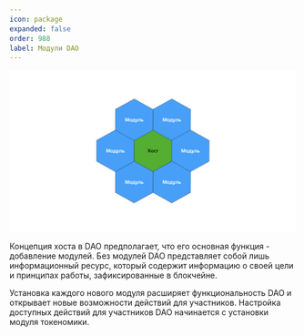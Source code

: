 ```yaml
---
icon: package
expanded: false
order: 988
label: Модули DAO
---
```


![](/static/modules.jpeg)

Концепция хоста в DAO предполагает, что его основная функция - добавление модулей. Без модулей DAO представляет собой лишь информационный ресурс, который содержит информацию о своей цели и принципах работы, зафиксированные в блокчейне. 

Установка каждого нового модуля расширяет функциональность DAO и открывает новые возможности действий для участников. Настройка доступных действий для участников DAO начинается с установки модуля токеномики. 

<!-- ### Кодекс DAO -->